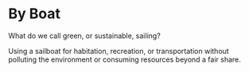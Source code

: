 # By Boat

What do we call green, or sustainable, sailing?

Using a sailboat for habitation, recreation, or transportation without polluting the environment or consuming resources beyond a fair share.


